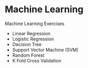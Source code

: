# Machine Learning
Machine Learning Exercises<br />
- Linear Regression<br />
- Logistic Regression<br />
- Decision Tree<br />
- Support Vector Machine (SVM)<br />
- Random Forest<br />
- K Fold Cross Validation
